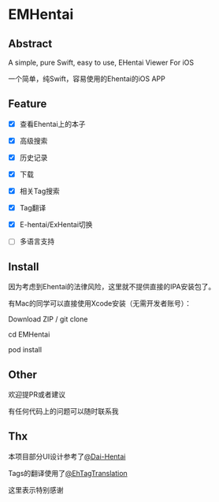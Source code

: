 # EMHentai


## Abstract

A simple, pure Swift, easy to use, EHentai Viewer For iOS

一个简单，纯Swift，容易使用的Ehentai的iOS APP



## Feature

- [x] 查看Ehentai上的本子
- [x] 高级搜索
- [x] 历史记录
- [x] 下载
- [x] 相关Tag搜索
- [x] Tag翻译
- [x] E-hentai/ExHentai切换
- [ ] 多语言支持



## Install

因为考虑到Ehentai的法律风险，这里就不提供直接的IPA安装包了。

有Mac的同学可以直接使用Xcode安装（无需开发者账号）：

Download ZIP / git clone

cd EMHentai

pod install



## Other

欢迎提PR或者建议

有任何代码上的问题可以随时联系我



## Thx

本项目部分UI设计参考了[@Dai-Hentai](https://github.com/DaidoujiChen/Dai-Hentai)

Tags的翻译使用了[@EhTagTranslation](https://github.com/EhTagTranslation/Database)

这里表示特别感谢
